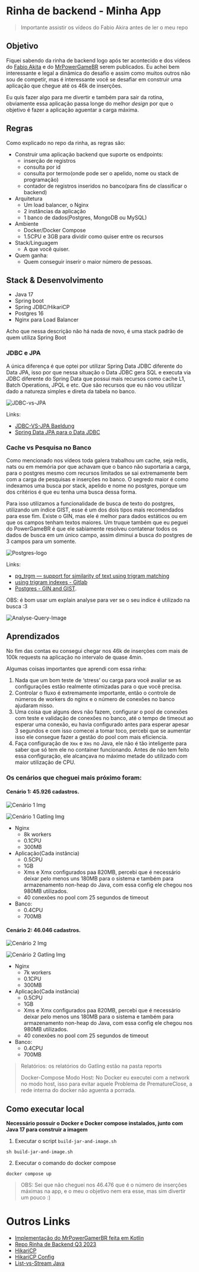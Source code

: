 # Rinha de backend - Minha App

> Importante assistir os vídeos do Fabio Akira antes de ler o meu repo

## Objetivo

Fiquei sabendo da rinha de backend logo após ter acontecido e dos vídeos do [Fabio Akita](https://www.youtube.com/watch?v=EifK2a_5K_U) e do [MrPowerGameBR](https://www.youtube.com/watch?v=XqYdhlkRlus) serem publicados. Eu achei bem interessante e legal a dinâmica do desafio e assim como muitos outros não sou de competir, mas é interessante você se desafiar em construir uma aplicação que chegue até os 46k de inserções.

Eu quis fazer algo para me divertir e também para sair da rotina, obviamente essa aplicação passa longe do melhor *design* por que o objetivo é fazer a aplicação aguentar a carga máxima.

## Regras

Como explicado no repo da rinha, as regras são:

* Construir uma aplicação backend que suporte os endpoints:
  * inserção de registros 
  * consulta por id
  * consulta por termo(onde pode ser o apelido, nome ou stack de programação)
  * contador de registros inseridos no banco(para fins de classificar o backend)
* Arquitetura
  * Um load balancer, o Nginx
  * 2 instâncias da aplicação
  * 1 banco de dados(Postgres, MongoDB ou MySQL)
* Ambiente
  * Docker/Docker Compose
  * 1.5CPU e 3GB para dividir como quiser entre os recursos
* Stack/Linguagem
  * A que você quiser.
* Quem ganha:
  * Quem conseguir inserir o maior número de pessoas.

## Stack & Desenvolvimento

* Java 17
* Spring boot
* Spring JDBC/HikariCP
* Postgres 16
* Nginx para Load Balancer

Acho que nessa descrição não há nada de novo, é uma stack padrão de quem utiliza Spring Boot

### JDBC e JPA

A única diferença é que optei por utilizar Spring Data JDBC diferente do Data JPA, isso por que nessa situação o Data JDBC gera SQL e executa via JDBC diferente do Spring Data que possui mais recursos como cache L1, Batch Operations, JPQL e etc. Que são recursos que eu não vou utilizar dado a natureza simples e direta da tabela no banco.

![JDBC-vs-JPA](imgs/jdbc-jpa.jpg "JDBC vs JPA")

Links:
* [JDBC-VS-JPA Baeldung](https://www.baeldung.com/jpa-vs-jdbc)
* [Spring Data JPA para o Data JDBC](https://jpa-buddy.com/blog/spring-data-jpa-to-spring-data-jdbc-a-smooth-ride/)

### Cache vs Pesquisa no Banco

Como mencionado nos vídeos toda galera trabalhou um cache, seja redis, nats ou em memória por que achavam que o banco não suportaria a carga, para o postgres mesmo com recursos limitados se sai extremamente bem com a carga de pesquisas e inserções no banco. O segredo maior é como indexamos uma busca por stack, apelido e nome no postgres, porque um dos critérios é que eu tenha uma busca dessa forma. 

Para isso utilizamos a funcionalidade de busca de texto do postgres, utilizando um índice GIST, esse é um dos dois tipos mais recomendados para esse fim. Existe o GIN, mas ele é melhor para dados estáticos ou em que os campos tenham textos maiores. Um truque também que eu peguei do PowerGameBR é que ele sabiamente resolveu contatenar todos os dados de busca em um único campo, assim diminui a busca do postgres de 3 campos para um somente.

![Postgres-logo](imgs/postgres-full-text-search.jpg "Postgres logo")

Links: 
* [pg_trgm — support for similarity of text using trigram matching](https://www.postgresql.org/docs/current/pgtrgm.html#id-1.11.7.40.7)
* [using trigram indexes - Gitlab](https://about.gitlab.com/blog/2016/03/18/fast-search-using-postgresql-trigram-indexes/)
* [Postgres - GIN and GIST](https://www.postgresql.org/docs/9.1/textsearch-indexes.html#:~:text=For%20dynamic%20data%2C%20GiST%20indexes,but%20are%20slower%20to%20update).

OBS: é bom usar um explain analyse para ver se o seu indice é utilizado na busca :3

![Analyse-Query-Image](imgs/analyse-query.png)

## Aprendizados

No fim das contas eu consegui chegar nos 46k de inserções com mais de 100k requests na aplicação no intervalo de quase 4min.

Algumas coisas importantes que aprendi com essa rinha:

1. Nada que um bom teste de ‘stress’ ou carga para você avaliar se as configurações estão realmente otimizadas para o que você precisa.
2. Controlar o fluxo é extremamente importante, então o controle de números de workers do nginx e o número de conexões no banco ajudaram nisso.
3. Uma coisa que alguns devs não fazem, configurar o pool de conexões com teste e validação de conexões no banco, até o tempo de timeout ao esperar uma conexão, eu havia configurado antes para esperar apesar 3 segundos e com isso comecei a tomar toco, percebi que se aumentar isso ele consegue fazer a gestão do pool com mais eficiencia. 
4. Faça configuração de `Xmx` e `Xms` no Java, ele não é tão inteligente para saber que só tem ele no container funcionando. Antes de não tem feito essa configuração, ele alcançava no máximo metade do utilizado com maior utilização de CPU. 

### Os cenários que cheguei mais próximo foram:

#### Cenário 1: 45.926 cadastros.

![Cenário 1 Img](imgs/cenario1.png)

![Cenário 1 Gatling Img](imgs/cenario1-gatling.png)

* Nginx
  * 8k workers
  * 0.1CPU
  * 300MB
* Aplicação(Cada instância)
  * 0.5CPU
  * 1GB
  * Xms e Xmx configurados paa 820MB, percebi que é necessário deixar pelo menos uns 180MB para o sistema e também para armazenamento non-heap do Java, com essa config ele chegou nos 980MB utilizados.
  * 40 conexões no pool com 25 segundos de timeout
* Banco:
  * 0.4CPU
  * 700MB


#### Cenário 2: 46.046 cadastros.

![Cenário 2 Img](imgs/cenario2.png)

![Cenário 2 Gatling Img](imgs/cenario2-gatling.png)

* Nginx
    * 7k workers
    * 0.1CPU
    * 300MB
* Aplicação(Cada instância)
    * 0.5CPU
    * 1GB
    * Xms e Xmx configurados paa 820MB, percebi que é necessário deixar pelo menos uns 180MB para o sistema e também para armazenamento non-heap do Java, com essa config ele chegou nos 980MB utilizados.
    * 40 conexões no pool com 25 segundos de timeout
* Banco:
    * 0.4CPU
    * 700MB

> Relatórios: os relatórios do Gatling estão na pasta reports
> 
> Docker-Compose Modo Host: No Docker eu executei com a network no modo host, isso para evitar aquele Problema de PrematureClose, a rede interna do docker não aguenta a porrada.

## Como executar local

**Necessário possuir o Docker e Docker compose instalados, junto com Java 17 para construir a imagem**

1. Executar o script `build-jar-and-image.sh`
```shell
sh build-jar-and-image.sh
```

2. Executar o comando do docker compose
```shell
docker compose up
```

> OBS: Sei que não cheguei nos 46.476 que é o número de inserções máximas na app, e o meu o objetivo nem era esse, mas sim divertir um pouco :)

# Outros Links

* [Implementação do MrPowerGamerBR feita em Kotlin](https://github.com/MrPowerGamerBR/RinhaDeBackend2023Q3KotlinUnleashed/tree/main)
* [Repo Rinha de Backend Q3 2023](https://github.com/zanfranceschi/rinha-de-backend-2023-q3)
* [HikariCP](https://github.com/brettwooldridge/HikariCP)
* [HikariCP Config](https://howtodoinjava.com/spring-boot2/jpa-hibernate-hikaricp-config/)
* [List-vs-Stream Java](https://stackoverflow.com/questions/63115831/spring-data-repository-list-vs-stream)